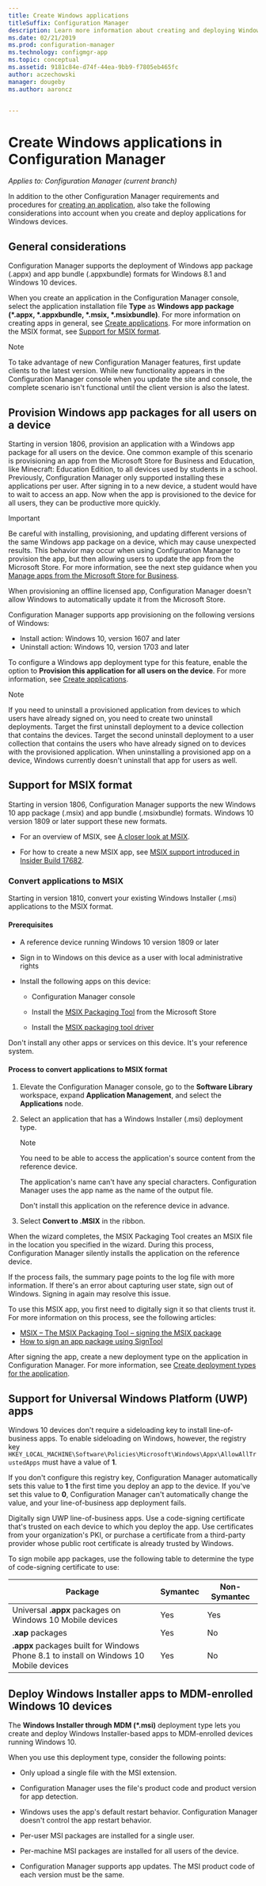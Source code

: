 ```yaml
---
title: Create Windows applications
titleSuffix: Configuration Manager
description: Learn more information about creating and deploying Windows applications in Configuration Manager.
ms.date: 02/21/2019
ms.prod: configuration-manager
ms.technology: configmgr-app
ms.topic: conceptual
ms.assetid: 9181c84e-d74f-44ea-9bb9-f7805eb465fc
author: aczechowski
manager: dougeby
ms.author: aaroncz


---
```


# Create Windows applications in Configuration Manager

*Applies to: Configuration Manager (current branch)*

In addition to the other Configuration Manager requirements and procedures for [creating an application](/sccm/apps/deploy-use/create-applications), also take the following considerations into account when you create and deploy applications for Windows devices.  



## <a name="bkmk_general"></a> General considerations  

Configuration Manager supports the deployment of Windows app package (.appx) and app bundle (.appxbundle) formats for Windows 8.1 and Windows 10 devices.

When you create an application in the Configuration Manager console, select the application installation file **Type** as **Windows app package (\*.appx, \*.appxbundle, \*.msix, \*.msixbundle)**. For more information on creating apps in general, see [Create applications](/sccm/apps/deploy-use/create-applications). For more information on the MSIX format, see [Support for MSIX format](#bkmk_msix). 

> [!Note]  
> To take advantage of new Configuration Manager features, first update clients to the latest version. While new functionality appears in the Configuration Manager console when you update the site and console, the complete scenario isn't functional until the client version is also the latest.<!--SCCMDocs issue 646-->  



## <a name="bkmk_provision"></a> Provision Windows app packages for all users on a device
<!--1358310-->
Starting in version 1806, provision an application with a Windows app package for all users on the device. One common example of this scenario is provisioning an app from the Microsoft Store for Business and Education, like Minecraft: Education Edition, to all devices used by students in a school. Previously, Configuration Manager only supported installing these applications per user. After signing in to a new device, a student would have to wait to access an app. Now when the app is provisioned to the device for all users, they can be productive more quickly.

> [!Important]  
> Be careful with installing, provisioning, and updating different versions of the same Windows app package on a device, which may cause unexpected results. This behavior may occur when using Configuration Manager to provision the app, but then allowing users to update the app from the Microsoft Store. For more information, see the next step guidance when you [Manage apps from the Microsoft Store for Business](/sccm/apps/deploy-use/manage-apps-from-the-windows-store-for-business#next-steps).  

When provisioning an offline licensed app, Configuration Manager doesn't allow Windows to automatically update it from the Microsoft Store.  

Configuration Manager supports app provisioning on the following versions of Windows:<!--SCCMDocs-pr issue 2762-->
- Install action: Windows 10, version 1607 and later
- Uninstall action: Windows 10, version 1703 and later

To configure a Windows app deployment type for this feature, enable the option to **Provision this application for all users on the device**. For more information, see [Create applications](/sccm/apps/deploy-use/create-applications).


> [!Note]  
> If you need to uninstall a provisioned application from devices to which users have already signed on, you need to create two uninstall deployments. Target the first uninstall deployment to a device collection that contains the devices. Target the second uninstall deployment to a user collection that contains the users who have already signed on to devices with the provisioned application. When uninstalling a provisioned app on a device, Windows currently doesn't uninstall that app for users as well. 



## <a name="bkmk_msix"></a> Support for MSIX format
<!--1357427-->

Starting in version 1806, Configuration Manager supports the new Windows 10 app package (.msix) and app bundle (.msixbundle) formats. Windows 10 version 1809 or later support these new formats.  

- For an overview of MSIX, see [A closer look at MSIX](https://blogs.msdn.microsoft.com/sgern/2018/06/18/a-closer-look-at-msix/).  

- For how to create a new MSIX app, see [MSIX support introduced in Insider Build 17682](https://techcommunity.microsoft.com/t5/MSIX-Blog/MSIX-support-introduced-in-Insider-Build-17682/ba-p/202376).  


### Convert applications to MSIX
<!--3607729, fka 1359029-->

Starting in version 1810, convert your existing Windows Installer (.msi) applications to the MSIX format. 

#### Prerequisites
- A reference device running Windows 10 version 1809 or later  

- Sign in to Windows on this device as a user with local administrative rights  

- Install the following apps on this device:  

    - Configuration Manager console  

    - Install the [MSIX Packaging Tool](https://www.microsoft.com/store/productId/9N5LW3JBCXKF) from the Microsoft Store  

    - Install the [MSIX packaging tool driver](/windows/msix/packaging-tool/tool-known-issues#frameworks-and-drivers)<!--SCCMDocs-pr issue #3091-->  

Don't install any other apps or services on this device. It's your reference system. 

#### Process to convert applications to MSIX format
1. Elevate the Configuration Manager console, go to the **Software Library** workspace, expand **Application Management**, and select the **Applications** node.  

2. Select an application that has a Windows Installer (.msi) deployment type.  

    > [!Note]  
    > You need to be able to access the application's source content from the reference device.  
    > 
    > The application's name can't have any special characters. Configuration Manager uses the app name as the name of the output file.  
    > 
    > Don't install this application on the reference device in advance.  

3. Select **Convert to .MSIX** in the ribbon.

When the wizard completes, the MSIX Packaging Tool creates an MSIX file in the location you specified in the wizard. During this process, Configuration Manager silently installs the application on the reference device.

If the process fails, the summary page points to the log file with more information. If there's an error about capturing user state, sign out of Windows. Signing in again may resolve this issue.

To use this MSIX app, you first need to digitally sign it so that clients trust it. For more information on this process, see the following articles: 
- [MSIX – The MSIX Packaging Tool – signing the MSIX package](https://blogs.msdn.microsoft.com/sgern/2018/09/06/msix-the-msix-packaging-tool-signing-the-msix-package/)
- [How to sign an app package using SignTool](https://docs.microsoft.com/windows/desktop/appxpkg/how-to-sign-a-package-using-signtool)

After signing the app, create a new deployment type on the application in Configuration Manager. For more information, see [Create deployment types for the application](/sccm/apps/deploy-use/create-applications#bkmk_create-dt).




## <a name="bkmk_uwp"></a> Support for Universal Windows Platform (UWP) apps  

Windows 10 devices don't require a sideloading key to install line-of-business apps. To enable sideloading on Windows, however, the registry key `HKEY_LOCAL_MACHINE\Software\Policies\Microsoft\Windows\Appx\AllowAllTrustedApps` must have a value of **1**.  

If you don't configure this registry key, Configuration Manager automatically sets this value to **1** the first time you deploy an app to the device. If you've set this value to **0**, Configuration Manager can't automatically change the value, and your line-of-business app deployment fails.  

Digitally sign UWP line-of-business apps. Use a code-signing certificate that's trusted on each device to which you deploy the app. Use certificates from your organization's PKI, or purchase a certificate from a third-party provider whose public root certificate is already trusted by Windows.  

To sign mobile app packages, use the following table to determine the type of code-signing certificate to use:

| Package  | Symantec  | Non-Symantec  |
|---------|---------|---------|
| Universal **.appx** packages on Windows 10 Mobile devices | Yes | Yes |
| **.xap** packages | Yes | No | 
| **.appx** packages built for Windows Phone 8.1 to install on Windows 10 Mobile devices | Yes | No | 



## <a name="bkmk_mdm-msi"></a> Deploy Windows Installer apps to MDM-enrolled Windows 10 devices  

The **Windows Installer through MDM (\*.msi)** deployment type lets you create and deploy Windows Installer-based apps to MDM-enrolled devices running Windows 10.  

When you use this deployment type, consider the following points:    

-   Only upload a single file with the MSI extension.  

-   Configuration Manager uses the file's product code and product version for app detection.  

-   Windows uses the app's default restart behavior. Configuration Manager doesn't control the app restart behavior.  

-   Per-user MSI packages are installed for a single user.  

-   Per-machine MSI packages are installed for all users of the device.  

-   Configuration Manager supports app updates. The MSI product code of each version must be the same.  
